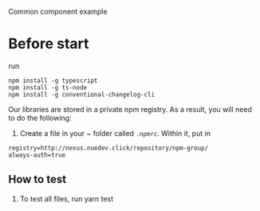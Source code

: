 Common component example

# Before start 
run 
```
npm install -g typescript
npm install -g ts-node
npm install -g conventional-changelog-cli
```

Our libraries are stored in a private npm registry. As a result, you will need to do the following:

1. Create a file in your ~ folder called `.npmrc`. Within it, put in
```
registry=http://nexus.nuedev.click/repository/npm-group/
always-auth=true
```
     
## How to test

1. To test all files, run yarn test
